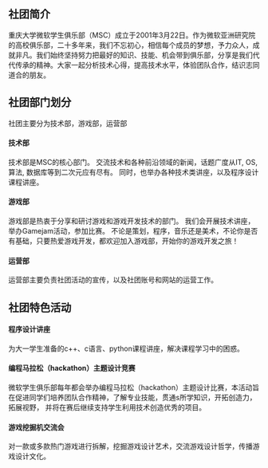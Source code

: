## 社团简介
重庆大学微软学生俱乐部（MSC）成立于2001年3月22日。作为微软亚洲研究院的高校俱乐部，二十多年来，我们不忘初心，相信每个成员的梦想，予力众人，成就非凡。我们始终坚持努力把最好的知识、技能、机会带到俱乐部，分享是我们代代传承的精神。大家一起分析技术心得，提高技术水平，体验团队合作，结识志同道合的朋友。

## 社团部门划分
社团主要分为技术部，游戏部，运营部
#### 技术部
技术部是MSC的核心部门。
交流技术和各种前沿领域的新闻，话题广度从IT, OS, 算法, 数据库等到二次元应有尽有。
同时，也举办各种技术类讲座，以及程序设计课程讲座。
#### 游戏部
游戏部是热衷于分享和研讨游戏和游戏开发技术的部门。
我们会开展技术讲座，举办Gamejam活动，参加比赛。
不论是策划，程序，音乐还是美术，不论你是否有基础，只要热爱游戏开发，都欢迎加入游戏部，开始你的游戏开发之旅！
#### 运营部
运营部主要负责社团活动的宣传，以及社团账号和网站的运营工作。

## 社团特色活动
#### 程序设计讲座
为大一学生准备的c++、c语言、python课程讲座，解决课程学习中的困惑。
#### 编程马拉松（hackathon）主题设计竞赛
微软学生俱乐部每年都会举办编程马拉松（hackathon）主题设计比赛，本活动旨在促进同学们培养团队合作精神，了解专业技能，贯通s所学知识，开拓创造力，拓展视野， 并将在赛后继续支持学生利用技术创造优秀的项目。
#### 游戏挖掘机交流会
对一款或多款热门游戏进行拆解，挖掘游戏设计艺术，交流游戏设计哲学，传播游戏设计文化。
